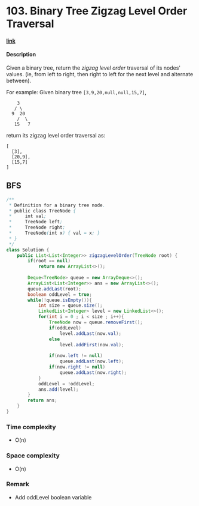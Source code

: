 # 103. Binary Tree Zigzag Level Order Traversal

#### [link](https://leetcode.com/problems/binary-tree-zigzag-level-order-traversal/)

#### Description
Given a binary tree, return the *zigzag level order* traversal of its nodes' values. (ie, from left to right, then right to left for the next level and alternate between).

For example:
Given binary tree `[3,9,20,null,null,15,7]`,
```
    3
   / \
  9  20
    /  \
   15   7
```
return its zigzag level order traversal as:
```
[
  [3],
  [20,9],
  [15,7]
]
```

## BFS
```java
/**
 * Definition for a binary tree node.
 * public class TreeNode {
 *     int val;
 *     TreeNode left;
 *     TreeNode right;
 *     TreeNode(int x) { val = x; }
 * }
 */
class Solution {
    public List<List<Integer>> zigzagLevelOrder(TreeNode root) {
        if(root == null)
            return new ArrayList<>();
        
        Deque<TreeNode> queue = new ArrayDeque<>();
        ArrayList<List<Integer>> ans = new ArrayList<>();
        queue.addLast(root);
        boolean oddLevel = true;
        while(!queue.isEmpty()){
            int size = queue.size();
            LinkedList<Integer> level = new LinkedList<>();
            for(int i = 0 ; i < size ; i++){
                TreeNode now = queue.removeFirst();
                if(oddLevel)
                    level.addLast(now.val);
                else
                    level.addFirst(now.val);
                
                if(now.left != null)
                    queue.addLast(now.left);
                if(now.right != null)
                    queue.addLast(now.right);
            }
            oddLevel = !oddLevel;
            ans.add(level);
        }
        return ans;
    }
}
```
### Time complexity
* O(n)
### Space complexity
* O(n)
### Remark
* Add oddLevel boolean variable
